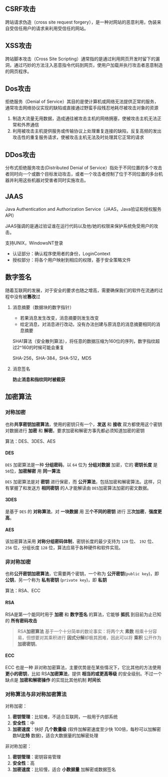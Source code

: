## CSRF攻击

跨站请求伪造（cross site request forgery），是一种对网站的恶意利用，伪装来自受信任用户的请求来利用受信任的网站。



## XSS攻击

跨站脚本攻击（Cross Site Scripting）通常指的是通过利用网页开发时留下的漏洞，通过巧妙的方法注入恶意指令代码到网页，使用户加载并执行攻击者恶意制造的网页程序。



## Dos攻击

拒绝服务（Denial of Service）其目的是使计算机或网络无法提供正常的服务，通常攻击网络协议实现的缺陷或直接通过野蛮手段残忍地耗尽被攻击对象的资源

1. 制造大流量无用数据，造成通往被攻击主机的网络拥塞，使被攻击主机无法正常和外界通信
2. 利用被攻击主机提供服务或传输协议上处理重复连接的缺陷，反复高频的发出攻击性的重复服务请求，使被攻击主机无法及时处理其它正常的请求

## DDos攻击

分布式拒绝服务攻击(Distributed Denial of Service）指处于不同位置的多个攻击者同时向一个或数个目标发动攻击，或者一个攻击者控制了位于不同位置的多台机器并利用这些机器对受害者同时实施攻击。



## JAAS

Java Authentication and Authorization Service（JAAS，Java验证和授权服务API）

JAAS强调的是通过验证谁在运行代码以及他/她的权限来保护系统免受用户的攻击。

支持UNIX，WindowsNT登录

- 认证部分：确认程序使用者的身份，LoginContext
- 授权部分：将各个用户映射到相应的权限，基于安全策略文件

## 数字签名

随着互联网的发展，对于安全的要求也随之增高，需要确保我们的软件在流通的过程中没有被**篡改**过

1. 消息摘要（数据块的数字指针）

   - 若果消息发生改变，消息摘要则发生改变
   - 给定消息，对消息进行改动，没有办法创建与原消息的消息摘要相同的消息摘要

   SHA1算法（安全散列算法），将任意的数据压缩为160位的序列，数字指纹超过2^160的时候可能会重复

   SHA-256，SHA-384，SHA-512，MD5

2. 消息签名

   **防止消息和指纹同时被截获**

   

## 加密算法

### 对称加密

也称**共享密钥加密算法**，使用的密钥只有一个，**发送** 和 **接收** 双方都使用这个密钥对数据进行 **加密** 和 **解密**。要求加密和解密方事先都必须知道加密的密钥

算法：DES、3DES、AES

#### DES

`DES` 加密算法是一种 **分组密码**，以 `64` 位为 **分组对数据** 加密，它的 **密钥长度** 是 `56`位，**加密解密** 用 **同一算法**

`DES` 加密算法是对 **密钥** 进行保密，而 **公开算法**，包括加密和解密算法。这样，只有掌握了和发送方 **相同密钥** 的人才能解读由 `DES`加密算法加密的密文数据。

#### 3DES

是基于 `DES` 的 **对称算法**，对 **一块数据** 用 **三个不同的密钥** 进行 **三次加密**，**强度更高**。

#### AES

该加密算法采用 **对称分组密码体制**，密钥长度的最少支持为 `128` 位、 `192` 位、`256` 位，分组长度 `128` 位，算法应易于各种硬件和软件实现。

### 非对称加密

也称**公开密钥加密算法**，它需要两个密钥，一个称为 **公开密钥**(`public key`)，即 **公钥**，另一个称为 **私有密钥** (`private key`)，即 **私钥**

算法：RSA、ECC

#### RSA

RSA是第一个能同时用于 **加密** 和 **数字签名** 的算法，它能够 **抵抗** 到目前为止已知的 **所有密码攻击**

>  RSA**加密算法** 基于一个十分简单的数论事实：将两个大 **素数** 相乘十分容易，但想要对其乘积进行 **因式分解**却极其困难，因此可以将 **乘积** 公开作为 **加密密钥**。

#### ECC

ECC 也是一种 非对称加密算法，主要优势是在某些情况下，它比其他的方法使用 **更小的密钥**，比如 RSA**加密算法**，提供 **相当的或更高等级** 的安全级别。不过一个缺点是 **加密和解密操作** 的实现比其他机制 **时间长**

### 对称算法与非对称加密算法

对称加密：

1. **密钥管理**：比较难，不适合互联网，一般用于内部系统
2. **安全性**：中
3. **加密速度**：快好 **几个数量级** (软件加解密速度至少快 100倍，每秒可以加解密数M**比特** 数据)，适合大数据量的加解密处理

非对称加密：

1. **密钥管理**：密钥容易管理
2. **安全性**：高
3. **加密速度**：比较慢，适合 **小数据量** 加解密或数据签名